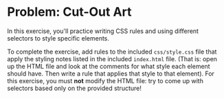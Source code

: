 # Problem: Cut-Out Art

In this exercise, you'll practice writing CSS rules and using different selectors to style specific elements.

To complete the exercise, add rules to the included `css/style.css` file that apply the styling notes listed in the included `index.html` file. (That is: open up the HTML file and look at the comments for what style each element should have. Then write a rule that applies that style to that element). For this exercise, you must **not** modify the HTML file: try to come up with selectors based only on the provided structure! 
